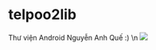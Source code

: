 # telpoo2lib
Thư viện Android Nguyễn Anh Quế :) \n 
[![](https://jitpack.io/v/naq219/telpoo2lib.svg)](https://jitpack.io/#naq219/telpoo2lib)

